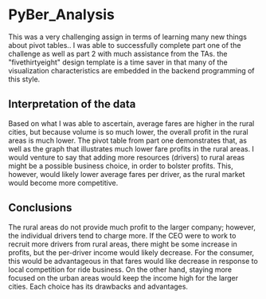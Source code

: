 # PyBer_Analysis
This was a very challenging assign in terms of learning many new things about pivot tables..  I was able to successfully complete part one of the challenge as well as part 2 with much assistance from the TAs.  the "fivethirtyeight" design template is a time saver in that many of the visualization characteristics are embedded in the backend programming of this style.
## Interpretation of the data
Based on what I was able to ascertain, average fares are higher in the rural cities, but because volume is so much lower, the overall profit in the rural areas is much lower.  The pivot table from part one demonstrates that, as well as the graph that illustrates much lower fare profits in the rural areas.  I would venture to say that adding more resources (drivers) to rural areas might be a possible business choice, in order to bolster profits.  This, however, would likely lower average fares per driver, as the rural market would become more competitive.
## Conclusions
The rural areas do not provide much profit to the larger company; however, the individual drivers tend to charge more.  If the CEO were to work to recruit more drivers from rural areas, there might be some increase in profits, but the per-driver income would likely decrease.  For the consumer, this would be advantageous in that fares would like decrease in response to local competition for ride business.  On the other hand, staying more focused on the urban areas would keep the income high for the larger cities.  Each choice has its drawbacks and advantages.

